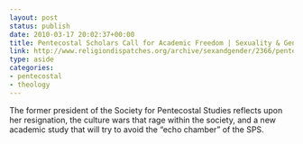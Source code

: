 ```yaml
---
layout: post
status: publish
date: 2010-03-17 20:02:37+00:00
title: Pentecostal Scholars Call for Academic Freedom | Sexuality & Gender | ReligionDispatches
link: http://www.religiondispatches.org/archive/sexandgender/2366/pentecostal_scholars_call_for_academic_freedom/
type: aside
categories:
- pentecostal
- theology
---
```


The former president of the Society for Pentecostal Studies reflects upon her resignation, the culture wars that rage within the society, and a new academic study that will try to avoid the “echo chamber” of the SPS.
